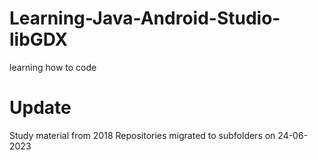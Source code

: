 # Learning-Java-Android-Studio-libGDX
learning how to code

# Update
Study material from 2018 
Repositories migrated to subfolders on 24-06-2023
